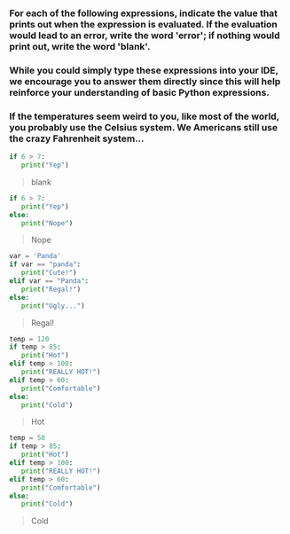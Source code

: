 ### For each of the following expressions, indicate the value that prints out when the expression is evaluated. If the evaluation would lead to an error, write the word 'error'; if nothing would print out, write the word 'blank'.

### While you could simply type these expressions into your IDE, we encourage you to answer them directly since this will help reinforce your understanding of basic Python expressions.

### If the temperatures seem weird to you, like most of the world, you probably use the Celsius system. We Americans still use the crazy Fahrenheit system...

```py
if 6 > 7:
   print("Yep")
```
>  blank

```py
if 6 > 7:
   print("Yep")
else:
   print("Nope")
```
> Nope
 
```py
var = 'Panda'
if var == "panda":
   print("Cute!")
elif var == "Panda":
   print("Regal!")
else:
   print("Ugly...")
```
> Regal!

```py
temp = 120
if temp > 85:
   print("Hot")
elif temp > 100:
   print("REALLY HOT!")
elif temp > 60:
   print("Comfortable") 
else:
   print("Cold")
```

> Hot

```py
temp = 50
if temp > 85:
   print("Hot")
elif temp > 100:
   print("REALLY HOT!")
elif temp > 60:
   print("Comfortable")
else:
   print("Cold")
```

> Cold
